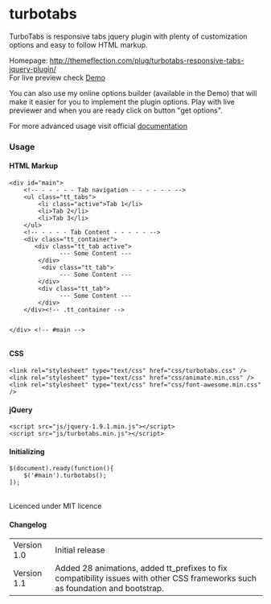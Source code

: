 # turbotabs
TurboTabs is responsive tabs jquery plugin with plenty of customization options and easy to follow HTML markup.

Homepage: http://themeflection.com/plug/turbotabs-responsive-tabs-jquery-plugin/ <br/>
For live preview check <a href="http://themeflection.com/plugins/jquery/turbotabs/index.html">Demo</a><br/>

You can also use my online options builder (available in the Demo) that will make it easier for you to implement the plugin options. Play with live previewer and when you are ready click on button "get options".

For more advanced usage visit official <a href="http://themeflection.com/plugins/jquery/turbotabs/documentation/documentation.html">documentation </a>

<h3>Usage</h3>
<h4>HTML Markup</h4>
<pre><code>&lt;div id="main"&gt;
    &lt;!-- - - - - - Tab navigation - - - - - - --&gt;
    &lt;ul class=&quot;tt_tabs&quot;&gt;
        &lt;li class=&quot;active&quot;&gt;Tab 1&lt;/li&gt;
        &lt;li&gt;Tab 2&lt;/li&gt;
        &lt;li&gt;Tab 3&lt;/li&gt;
    &lt;/ul&gt;
    &lt;!-- - - - - Tab Content - - - - - --&gt;
    &lt;div class=&quot;tt_container&quot;&gt;
       &lt;div class=&quot;tt_tab active&quot;&gt;
              --- Some Content ---
        &lt;/div&gt;
         &lt;div class=&quot;tt_tab&quot;&gt;
              --- Some Content ---
        &lt;/div&gt;
        &lt;div class=&quot;tt_tab&quot;&gt;
              --- Some Content ---
        &lt;/div&gt;
    &lt;/div&gt;&lt;!-- .tt_container --&gt;
    
&lt;/div&gt; &lt;!-- #main --&gt; 
</pre></code>
<h4>CSS</h4>
<pre><code>&lt;link rel=&quot;stylesheet&quot; type=&quot;text/css&quot; href=&quot;css/turbotabs.css&quot; /&gt;
&lt;link rel=&quot;stylesheet&quot; type=&quot;text/css&quot; href=&quot;css/animate.min.css&quot; /&gt;
&lt;link rel=&quot;stylesheet&quot; type=&quot;text/css&quot; href=&quot;css/font-awesome.min.css&quot; /&gt;
</pre></code>
<h4>jQuery</h4>
<pre><code>&lt;script src=&quot;js/jquery-1.9.1.min.js&quot;&gt;&lt;/script&gt;
&lt;script src=&quot;js/turbotabs.min.js&quot;&gt;&lt;/script&gt;
</pre></code>
<h4>Initializing</h4>
<pre><code>$(document).ready(function(){
    $('#main').turbotabs(); 
]);
</pre></code>
<br/>
Licenced under MIT licence

<h4>Changelog</h4>
<table>
<tr>
<td>Version 1.0 </td>
<td> Initial release </td>
</tr>
<tr>
<td>Version 1.1  </td>
<td>Added 28 animations,  added tt_prefixes to fix compatibility issues with other CSS frameworks such as foundation and bootstrap.</td>
</tr>
</table>                          
